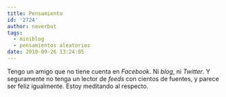 ```yaml
---
title: Pensamiento
id: '2724'
author: neverbot
tags:
  - miniblog
  - pensamientos aleatorios
date: 2010-09-26 13:24:05
---
```


Tengo un amigo que no tiene cuenta en _Facebook_. Ni _blog_, ni _Twitter_. Y seguramente no tenga un lector de _feeds_ con cientos de fuentes, y parece ser feliz igualmente. Estoy meditando al respecto.